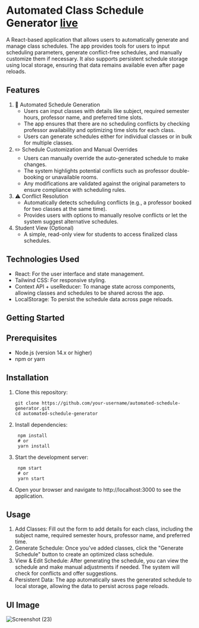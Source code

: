 # Automated Class Schedule Generator [live](https://schedulegene.netlify.app/)
  A React-based application that allows users to automatically generate and manage class schedules. The app provides tools for users to input scheduling parameters, generate conflict-free schedules, and manually      customize them if necessary. It also supports persistent schedule storage using local storage, ensuring that data remains available even after page reloads.

## Features
  1. 🔄 Automated Schedule Generation
      * Users can input classes with details like subject, required semester hours, professor name, and preferred time slots.
      * The app ensures that there are no scheduling conflicts by checking professor availability and optimizing time slots for each class.
      * Users can generate schedules either for individual classes or in bulk for multiple classes.
  2. ✏️ Schedule Customization and Manual Overrides
      * Users can manually override the auto-generated schedule to make changes.
      * The system highlights potential conflicts such as professor double-booking or unavailable rooms.
      * Any modifications are validated against the original parameters to ensure compliance with scheduling rules.
  3. ⚠️ Conflict Resolution
      * Automatically detects scheduling conflicts (e.g., a professor booked for two classes at the same time).
      * Provides users with options to manually resolve conflicts or let the system suggest alternative schedules.
4. Student View (Optional)
      * A simple, read-only view for students to access finalized class schedules.
        
## Technologies Used

  * React: For the user interface and state management.
  * Tailwind CSS: For responsive styling.
  * Context API + useReducer: To manage state across components, allowing classes and schedules to be shared across the app.
  * LocalStorage: To persist the schedule data across page reloads.

## Getting Started

  ## Prerequisites
  * Node.js (version 14.x or higher)
  * npm or yarn

## Installation
 1. Clone this repository:
    
        git clone https://github.com/your-username/automated-schedule-generator.git
        cd automated-schedule-generator
    
  2. Install dependencies:

          npm install
          # or
          yarn install
3. Start the development server:

        npm start
        # or
        yarn start
   
4. Open your browser and navigate to http://localhost:3000 to see the application.


## Usage
  1. Add Classes: Fill out the form to add details for each class, including the subject name, required semester hours, professor name, and preferred time.
  2. Generate Schedule: Once you've added classes, click the "Generate Schedule" button to create an optimized class schedule.
  3. View & Edit Schedule: After generating the schedule, you can view the schedule and make manual adjustments if needed. The system will check for conflicts and offer suggestions.
  4. Persistent Data: The app automatically saves the generated schedule to local storage, allowing the data to persist across page reloads.
## UI Image
![Screenshot (23)](https://github.com/user-attachments/assets/fd8e8373-243c-4fa2-a040-47f1ffbf11b7)
